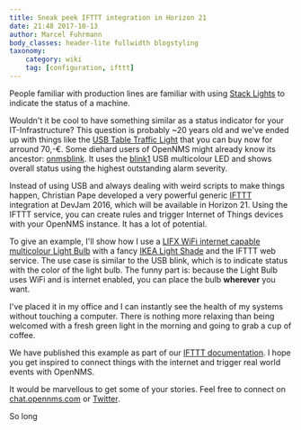 ```yaml
---
title: Sneak peek IFTTT integration in Horizon 21
date: 21:48 2017-10-13
author: Marcel Fuhrmann
body_classes: header-lite fullwidth blogstyling
taxonomy:
    category: wiki
    tag: [configuration, ifttt]
---
```


People familiar with production lines are familiar with using [Stack Lights](https://en.wikipedia.org/wiki/Stack_light) to indicate the status of a machine.

Wouldn't it be cool to have something similar as a status indicator for your IT-Infrastructure?
This question is probably ~20 years old and we've ended up with things like the [USB Table Traffic Light](https://shop.netways.de/produkt/nagios-usb-ampel-medium/) that you can buy now for arround 70,-€.
Some diehard users of OpenNMS might already know its ancestor: [onmsblink](https://github.com/opennms-forge/onmsblink).
It uses the [blink1](https://blink1.thingm.com) USB multicolour LED and shows overall status using the highest outstanding alarm severity.

Instead of using USB and always dealing with weird scripts to make things happen, Christian Pape developed a very powerful generic [IFTTT](https://en.wikipedia.org/wiki/IFTTT) integration at DevJam 2016, which will be available in Horizon 21.
Using the IFTTT service, you can create rules and trigger Internet of Things devices with your OpenNMS instance. It has a lot of potential.

To give an example, I'll show how I use a [LIFX WiFi internet capable multicolour Light Bulb](https://eu.lifx.com/collections/featured-products/products/lifx-plus) with a fancy [IKEA Light Shade](http://www.ikea.com/us/en/catalog/products/70096377) and the IFTTT web service.
The use case is similar to the USB blink, which is to indicate status with the color of the light bulb.
The funny part is: because the Light Bulb uses WiFi and is internet enabled, you can place the bulb **wherever** you want.

I've placed it in my office and I can instantly see the health of my systems without touching a computer.
There is nothing more relaxing than being welcomed with a fresh green light in the morning and going to grab a cup of coffee.

We have published this example as part of our [IFTTT documentation](http://docs.opennms.org/opennms/branches/release-21.0.0/guide-admin/guide-admin.html#ga-ifttt).
I hope you get inspired to connect things with the internet and trigger real world events with OpenNMS.

It would be marvellous to get some of your stories.
Feel free to connect on [chat.opennms.com](https://chat.opennms.com/) or [Twitter](https://twitter.com/opennms?ref_src=twsrc%5Egoogle%7Ctwcamp%5Eserp%7Ctwgr%5Eauthor).

So long
